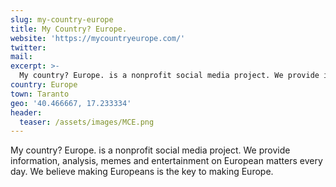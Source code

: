 ```yaml
---
slug: my-country-europe
title: My Country? Europe.
website: 'https://mycountryeurope.com/'
twitter:
mail:
excerpt: >-
  My country? Europe. is a nonprofit social media project. We provide information, analysis, memes and entertainment on European matters every day. We believe making Europeans is the key to making Europe.
country: Europe
town: Taranto
geo: '40.466667, 17.233334'
header:
  teaser: /assets/images/MCE.png
---
```


My country? Europe. is a nonprofit social media project. We provide information, analysis, memes and entertainment on European matters every day. We believe making Europeans is the key to making Europe.
